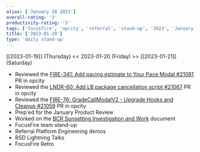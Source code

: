 ```yaml
---
alias: ['January 20 2023']
overall-rating: '3'
productivity-rating: '3'
tags: ['focusfire', 'opcity', 'referral', 'stand-up', '2023', 'January', 'Friday']
title: ['2023-01-20']
type: 'daily stand-up'
---
```

[[2023-01-19]] (Thursday) << 2023-01-20 (Friday) >> [[2023-01-21]] (Saturday)

- Reviewed the [FIRE-341: Add pacing estimate to Your Pace Modal #21081](https://github.com/Opcity/opcity/pull/21081) PR in opcity
- Reviewed the [LNDR-60: Add LB package cancellation script #21067](https://github.com/Opcity/opcity/pull/21067) PR in opcity
- Reviewed the [FIRE-76: GradeCallModalV2 - Upgrade Hooks and Cleanup #21059](https://github.com/Opcity/opcity/pull/21059) PR in opcity
- Prep'ed for the January Product Review
- Worked on the [BCR Sunsetting Investigation and Work](https://www.notion.so/BCR-Sunsetting-Investigation-and-Work-94fefd5d55f24380b0956b32f225857b) document
- FocusFire team stand-up
- Referral Platform Engineering demos
- BSD Lightning Talks
- FocusFire Retro